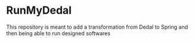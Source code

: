 # RunMyDedal
This repository is meant to add a transformation from Dedal to Spring and then being able to run designed softwares
